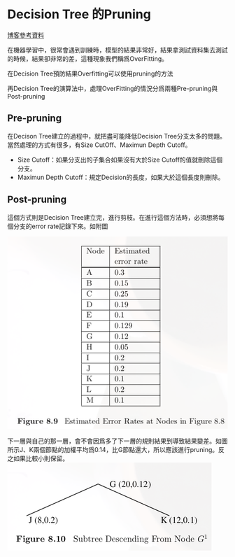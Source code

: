 # Decision Tree 的Pruning
[博客參考資料](https://blog.csdn.net/u012328159/article/details/79285214)

在機器學習中，很常會遇到訓練時，模型的結果非常好，結果拿測試資料集去測試的時候，結果卻非常的差，這種現象我們稱爲OverFitting。

在Decision Tree預防結果Overfitting可以使用pruning的方法

再Decision Tree的演算法中，處理OverFitting的情況分爲兩種Pre-pruning與Post-pruning

## Pre-pruning

在Decison Tree建立的過程中，就把盡可能降低Decision Tree分支太多的問題。當然處理的方式有很多，有Size CutOff、Maximun Depth Cutoff。
- Size Cutoff：如果分支出的子集合如果沒有大於Size Cutoff的值就刪除這個分支。
- Maximun Depth Cutoff：規定Decision的長度，如果大於這個長度則刪除。

## Post-pruning

這個方式則是Decision Tree建立完，進行剪枝。在進行這個方法時，必須想將每個分支的error rate記錄下來。如附圖

![](./pic/VNe3isbC.png) 

下一層與自己的那一層，會不會因爲多了下一層的規則結果到導致結果變差。如圖所示J、K兩個節點的加權平均爲0.14，比G節點還大，所以應該進行pruning。反之如果比較小則保留。
![](./pic/GPjsWq5s.png) 



